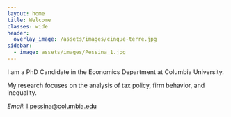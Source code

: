 ```yaml
---
layout: home
title: Welcome
classes: wide
header: 
  overlay_image: /assets/images/cinque-terre.jpg
sidebar:
  - image: assets/images/Pessina_1.jpg
---
```


I am a PhD Candidate in the Economics Department at Columbia University.

My research focuses on the analysis of tax policy, firm behavior, and inequality.


*Email*: l.pessina@columbia.edu
